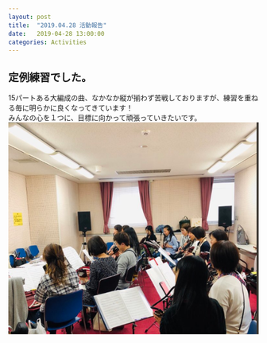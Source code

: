 ```yaml
---
layout: post
title:  "2019.04.28 活動報告"
date:   2019-04-28 13:00:00
categories: Activities
---
```


## 定例練習でした。
15パートある大編成の曲、なかなか縦が揃わず苦戦しておりますが、練習を重ねる毎に明らかに良くなってきています！<br>
みんなの心を１つに、目標に向かって頑張っていきたいです。<br>
<img border="0" src="/assets/20190428.PNG">

